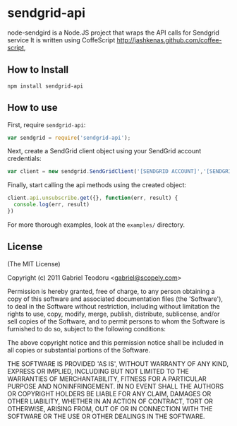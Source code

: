 # sendgrid-api

node-sendgird is a Node.JS project that wraps the API calls for Sendgrid service
It is written using CoffeScript http://jashkenas.github.com/coffee-script,


## How to Install

    npm install sendgrid-api

## How to use

First, require `sendgrid-api`:

```js
var sendgrid = require('sendgrid-api');
```

Next, create a SendGrid client object using your SendGrid account credentials:

```js
var client = new sendgrid.SendGridClient('[SENDGRID ACCOUNT]','[SENDGRID PASSWORD]');
```

Finally, start calling the api methods using the created object:

```js
client.api.unsubscribe.get({}, function(err, result) {
  console.log(err, result)
})
```

For more thorough examples, look at the `examples/` directory.

## License

(The MIT License)

Copyright (c) 2011 Gabriel Teodoru &lt;gabriel@scopely.com&gt;

Permission is hereby granted, free of charge, to any person obtaining
a copy of this software and associated documentation files (the
'Software'), to deal in the Software without restriction, including
without limitation the rights to use, copy, modify, merge, publish,
distribute, sublicense, and/or sell copies of the Software, and to
permit persons to whom the Software is furnished to do so, subject to
the following conditions:

The above copyright notice and this permission notice shall be
included in all copies or substantial portions of the Software.

THE SOFTWARE IS PROVIDED 'AS IS', WITHOUT WARRANTY OF ANY KIND,
EXPRESS OR IMPLIED, INCLUDING BUT NOT LIMITED TO THE WARRANTIES OF
MERCHANTABILITY, FITNESS FOR A PARTICULAR PURPOSE AND NONINFRINGEMENT.
IN NO EVENT SHALL THE AUTHORS OR COPYRIGHT HOLDERS BE LIABLE FOR ANY
CLAIM, DAMAGES OR OTHER LIABILITY, WHETHER IN AN ACTION OF CONTRACT,
TORT OR OTHERWISE, ARISING FROM, OUT OF OR IN CONNECTION WITH THE
SOFTWARE OR THE USE OR OTHER DEALINGS IN THE SOFTWARE.

